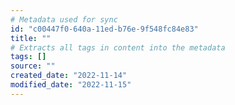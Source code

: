 ```yaml
---
# Metadata used for sync
id: "c00447f0-640a-11ed-b76e-9f548fc84e83"
title: ""
# Extracts all tags in content into the metadata
tags: []
source: ""
created_date: "2022-11-14"
modified_date: "2022-11-15"
---
```

